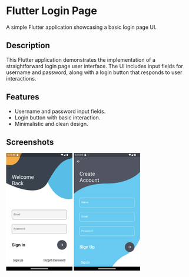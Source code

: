 # Flutter Login Page

A simple Flutter application showcasing a basic login page UI.

## Description

This Flutter application demonstrates the implementation of a straightforward login page user interface. The UI includes input fields for username and password, along with a login button that responds to user interactions.

## Features

- Username and password input fields.
- Login button with basic interaction.
- Minimalistic and clean design.

## Screenshots

<img src="Screenshots/Screenshot-1.png" width="180" alt="Screenshot-1">   <img src="Screenshots/Screenshot-2.png" width="180" alt="Screenshot-2">
